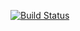 [![Build Status](https://travis-ci.org/Draonsnom/mp4_lab_queue.svg?branch=main)](https://travis-ci.org/Draonsnom/mp4_lab_queue)